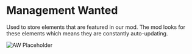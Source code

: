 # Management Wanted

Used to store elements that are featured in our mod. The mod looks for these elements which means they are constantly auto-updating.

![AW Placeholder](https://teasers.ovdrstudios.com/assets/images/archive/17ccce64.jpg?v=5ea03b97)

